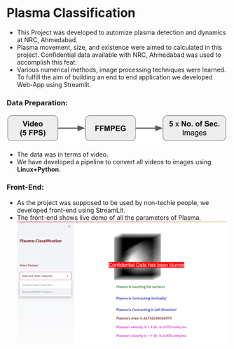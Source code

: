 # Plasma Classification

- This Project was developed to automize plasma detection and dynamics at NRC, Ahmedabad.
- Plasma movement, size, and existence were aimed to calculated in this
project. Confidential data available with NRC, Ahmedabad was used to
accomplish this feat. 
- Various numerical methods, image processing techniques were learned. To fulfill the aim of building an end to end application we developed Web-App using Streamlit.

### Data Preparation:
![](https://github.com/cmdev007/Plasma-Classification/raw/main/images/figure1.png)

- The data was in terms of video.
- We have developed a pipeline to convert all videos to images using **Linux+Python.**

### Front-End:
- As the project was supposed to be used by non-techie people, we developed front-end using StreamLit.
- The front-end shows live demo of all the parameters of Plasma.
![](https://github.com/cmdev007/Plasma-Classification/raw/main/images/figure2.png)
